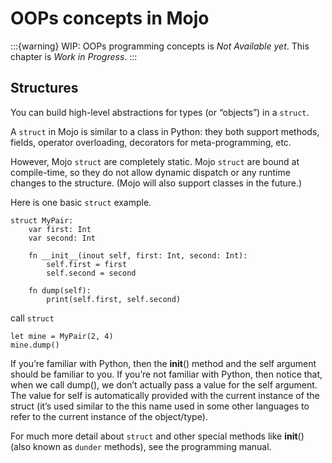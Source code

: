 # OOPs concepts in Mojo

:::{warning}
WIP: OOPs programming concepts is *Not Available yet*. This chapter is *Work in Progress*.
:::

## Structures

You can build high-level abstractions for types (or “objects”) in a `struct`.

A `struct` in Mojo is similar to a class in Python: they both support methods, fields, operator overloading, decorators for meta-programming, etc.

However, Mojo `struct` are completely static. Mojo `struct` are bound at compile-time, so they do not allow dynamic dispatch or any runtime changes to the structure. (Mojo will also support classes in the future.)

Here is one basic `struct` example.

```{code-block}
struct MyPair:
    var first: Int
    var second: Int

    fn __init__(inout self, first: Int, second: Int):
        self.first = first
        self.second = second
    
    fn dump(self):
        print(self.first, self.second)
```

call `struct`

```{code-block}
let mine = MyPair(2, 4)
mine.dump()
```

If you’re familiar with Python, then the __init__() method and the self argument should be familiar to you. If you’re not familiar with Python, then notice that, when we call dump(), we don’t actually pass a value for the self argument. The value for self is automatically provided with the current instance of the struct (it’s used similar to the this name used in some other languages to refer to the current instance of the object/type).

For much more detail about `struct` and other special methods like __init__() (also known as `dunder` methods), see the programming manual.
